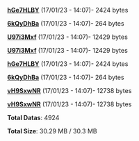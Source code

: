 [**hGe7HLBY**](/data/hGe7HLBY.txt) (17/01/23 - 14:07)- 2424 bytes

[**6kQyDhBa**](/data/6kQyDhBa.txt) (17/01/23 - 14:07)- 264 bytes

[**U97i3Mxf**](/data/U97i3Mxf.txt) (17/01/23 - 14:07)- 12429 bytes

[**U97i3Mxf**](/data/U97i3Mxf.txt) (17/01/23 - 14:07)- 12429 bytes

[**hGe7HLBY**](/data/hGe7HLBY.txt) (17/01/23 - 14:07)- 2424 bytes

[**6kQyDhBa**](/data/6kQyDhBa.txt) (17/01/23 - 14:07)- 264 bytes

[**vH9SxwNR**](/data/vH9SxwNR.txt) (17/01/23 - 14:07)- 12738 bytes

[**vH9SxwNR**](/data/vH9SxwNR.txt) (17/01/23 - 14:07)- 12738 bytes

**Total Datas**: 4924

**Total Size**: 30.29 MB / 30.3 MB
